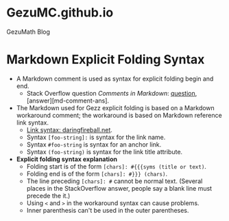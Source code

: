 # GezuMC.github.io
GezuMath Blog

[‣]: # (@@@@@@@@@@@@@@@@@@@@@@@@@@@@@@@@@@@@@@@@@@@@@@@@@@@@@@@@@@@@@@@@@@@@@@@)
[‣]: # (@@@@@@@@@@@@@@@@@@@@@@@@@@@@@@@@@@@@@@@@@@@@@@@@@@@@@@@@@@@@@@@@@@@@@@@)
[‣]: # (@@@@@@@@@@@@@@@@@@@@@@@@@@@@@@@@@@@@@@@@@@@@@@@@@@@@@@@@@@@@@@@@@@@@@@@)
[‣]: # (@@@@@@@@@@@@@@@@@@@@@@@@@@@@@@@@@@@@@@@@@@@@@@@@@@@@@@@@@@@@@@@@@@@@@@@)
[‣]: #{{{‣ (Markdown Explicit Folding Syntax)
# Markdown Explicit Folding Syntax #

[dfireball-page]: https://daringfireball.net/projects/markdown/syntax#link
[md-comment-quest]: https://stackoverflow.com/questions/4823468/comments-in-markdown
[md-comment-ans1]: https://stackoverflow.com/a/32190021

* A Markdown comment is used as syntax for explicit folding begin and end.
  * Stack Overflow question _Comments in Markdown_: [question][md-comment-quest],  [answer][md-comment-ans].
* The Markdown used for Gezz explicit folding is based on a Markdown workaround comment; the workaround is based on Markdown reference link syntax.
  * [Link syntax: daringfireball.net][dfireball-page].
  * Syntax `[foo-string]:` is syntax for the link name.
  * Syntax `#foo-string` is syntax for an anchor link.
  * Syntax `(foo-string)` is syntax for the link title attribute.
* __Explicit folding syntax explanation__
  * Folding start is of the form `[chars]: #{{{syms (title or text)`.
  * Folding end is of the form `[chars]: #}}} (chars)`.
  * The line preceding `[chars]: #` cannot be normal text. (Several places in the StackOverflow answer, people say a blank line must precede the it.)
  * Using `<` and `>` in the workaround syntax can cause problems.
  * Inner parenthesis can't be used in the outer parentheses.

[<]: #}}} (<)
